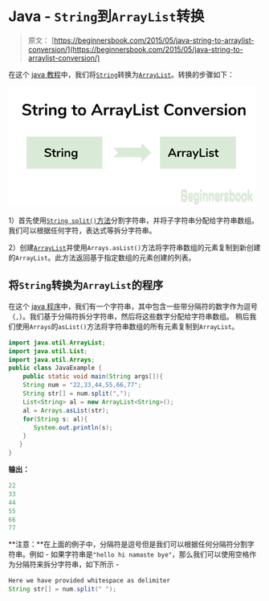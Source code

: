 # Java - `String`到`ArrayList`转换

> 原文： [https://beginnersbook.com/2015/05/java-string-to-arraylist-conversion/](https://beginnersbook.com/2015/05/java-string-to-arraylist-conversion/)

在这个 [java 教程](https://beginnersbook.com/java-tutorial-for-beginners-with-examples/)中，我们将[`String`](https://beginnersbook.com/2013/12/java-strings/)转换为[`ArrayList`](https://beginnersbook.com/2013/12/java-arraylist/)。转换的步骤如下：

![Java - Convert String to ArrayList](img/027ac151619bc5675bdce863c6bc0a84.jpg)

1）首先使用[`String split()`方法](https://beginnersbook.com/2013/12/java-string-split-method-example/)分割字符串，并将子字符串分配给字符串数组。我们可以根据任何字符，表达式等拆分字符串。

2）创建[`ArrayList`](https://beginnersbook.com/2013/12/java-arraylist/)并使用`Arrays.asList()`方法将字符串数组的元素复制到新创建的`ArrayList`。此方法返回基于指定数组的元素创建的列表。

## 将`String`转换为`ArrayList`的程序

在这个 [java 程序](https://beginnersbook.com/2017/09/java-examples/)中，我们有一个字符串，其中包含一些带分隔符的数字作为逗号（`,`）。我们基于分隔符拆分字符串，然后将这些数字分配给字符串数组。
稍后我们使用`Arrays`的`asList()`方法将字符串数组的所有元素复制到`ArrayList`。

```java
import java.util.ArrayList;
import java.util.List;
import java.util.Arrays;
public class JavaExample {
    public static void main(String args[]){
	String num = "22,33,44,55,66,77";
	String str[] = num.split(",");
	List<String> al = new ArrayList<String>();
	al = Arrays.asList(str);
	for(String s: al){
	   System.out.println(s);
	}
   }
}
```

**输出：**

```java
22
33
44
55
66
77

```

**注意：**在上面的例子中，分隔符是逗号但是我们可以根据任何分隔符分割字符串。例如 - 如果字符串是`"hello hi namaste bye"`，那么我们可以使用空格作为分隔符来拆分字符串，如下所示 -

```java
Here we have provided whitespace as delimiter
String str[] = num.split(" ");
```